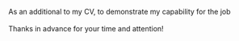 As an additional to my CV, to demonstrate my capability for the job
<br></br>Thanks in advance for your time and attention!
